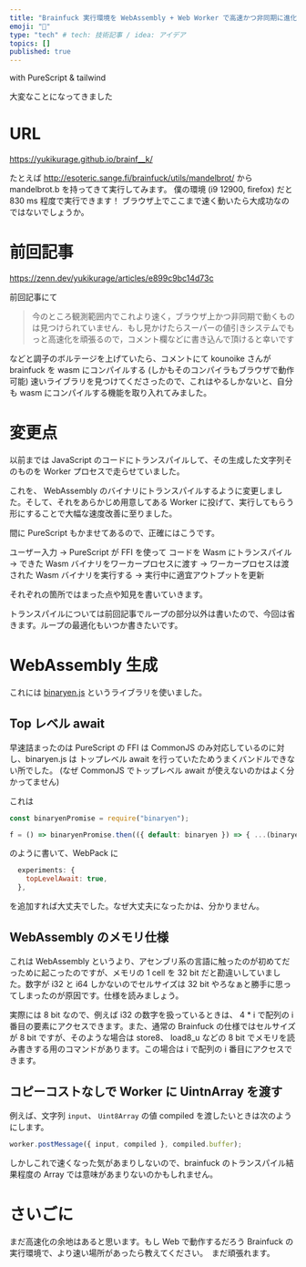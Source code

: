 ```yaml
---
title: "Brainfuck 実行環境を WebAssembly + Web Worker で高速かつ非同期に進化させた"
emoji: "🐒"
type: "tech" # tech: 技術記事 / idea: アイデア
topics: []
published: true
---
```


with PureScript & tailwind

大変なことになってきました

# URL

https://yukikurage.github.io/brainf__k/

たとえば http://esoteric.sange.fi/brainfuck/utils/mandelbrot/ から mandelbrot.b を持ってきて実行してみます。
僕の環境 (i9 12900, firefox) だと 830 ms 程度で実行できます！ ブラウザ上でここまで速く動いたら大成功なのではないでしょうか。

# 前回記事

https://zenn.dev/yukikurage/articles/e899c9bc14d73c

前回記事にて

> 今のところ観測範囲内でこれより速く，ブラウザ上かつ非同期で動くものは見つけられていません．もし見かけたらスーパーの値引きシステムでもっと高速化を頑張るので，コメント欄などに書き込んで頂けると幸いです

などと調子のボルテージを上げていたら、コメントにて kounoike さんが brainfuck を wasm にコンパイルする (しかもそのコンパイラもブラウザで動作可能) 速いライブラリを見つけてくださったので、これはやるしかないと、自分も wasm にコンパイルする機能を取り入れてみました。

# 変更点

以前までは JavaScript のコードにトランスパイルして、その生成した文字列そのものを Worker プロセスで走らせていました。

これを、 WebAssembly のバイナリにトランスパイルするように変更しました。そして、それをあらかじめ用意してある Worker に投げて、実行してもらう形にすることで大幅な速度改善に至りました。

間に PureScript もかませてあるので、正確にはこうです。

ユーザー入力 → PureScript が FFI を使って コードを Wasm にトランスパイル → できた Wasm バイナリをワーカープロセスに渡す → ワーカープロセスは渡された Wasm バイナリを実行する → 実行中に適宜アウトプットを更新

それぞれの箇所ではまった点や知見を書いていきます。

トランスパイルについては前回記事でループの部分以外は書いたので、今回は省きます。ループの最適化もいつか書きたいです。

# WebAssembly 生成

これには [binaryen.js](https://github.com/AssemblyScript/binaryen.js/) というライブラリを使いました。

## Top レベル await

早速詰まったのは PureScript の FFI は CommonJS のみ対応しているのに対し、binaryen.js は トップレベル await を行っていたためうまくバンドルできない所でした。 (なぜ CommonJS でトップレベル await が使えないのかはよく分かってません)

これは

```javascript
const binaryenPromise = require("binaryen");

f = () => binaryenPromise.then(({ default: binaryen }) => { ...(binaryen を使った処理) } )
```

のように書いて、WebPack に

```js
  experiments: {
    topLevelAwait: true,
  },
```

を追加すれば大丈夫でした。なぜ大丈夫になったかは、分かりません。

## WebAssembly のメモリ仕様

これは WebAssembly というより、アセンブリ系の言語に触ったのが初めてだっために起こったのですが、メモリの 1 cell を 32 bit だと勘違いしていました。数字が i32 と i64 しかないのでセルサイズは 32 bit やろなぁと勝手に思ってしまったのが原因です。仕様を読みましょう。

実際には 8 bit なので、例えば i32 の数字を扱っているときは、 4 \* i で配列の i 番目の要素にアクセスできます。また、通常の Brainfuck の仕様ではセルサイズが 8 bit ですが、そのような場合は store8、 load8_u などの 8 bit でメモリを読み書きする用のコマンドがあります。この場合は i で配列の i 番目にアクセスできます。

## コピーコストなしで Worker に UintnArray を渡す

例えば、文字列 `input`、 `Uint8Array` の値 compiled を渡したいときは次のようにします。

```js
worker.postMessage({ input, compiled }, compiled.buffer);
```

しかしこれで速くなった気があまりしないので、brainfuck のトランスパイル結果程度の Array では意味があまりないのかもしれません。

# さいごに

まだ高速化の余地はあると思います。もし Web で動作するだろう Brainfuck の実行環境で、より速い場所があったら教えてください。　まだ頑張れます。
